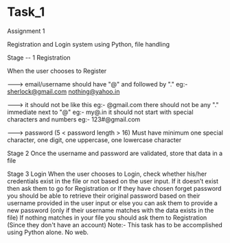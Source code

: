 # Task_1
  Assignment 1                                                       

Registration and Login system using Python, file handling

Stage -- 1 
Registration

When the user chooses to Register

---> email/username should have "@" and followed by "."
      eg:- sherlock@gmail.com
            nothing@yahoo.in

---> it should not be like this 
       eg:- @gmail.com
            there should not be any "." immediate next to "@"
            eg:- my@.in
            it should not start with special characters and numbers
eg:- 123#@gmail.com

---> password (5 < password length > 16)
              Must have minimum one special character,
              one digit,
              one uppercase, 
              one lowercase character 

Stage 2 
  Once the username and password are validated, store that data in a file


Stage 3
Login
 When the user chooses to Login, check whether his/her credentials exist in the file or not based on the user input. 
If it doesn’t exist then ask them to go for Registration or 
If they have chosen forget password you should be able to retrieve their original password based on their username provided in the user input
or else you can ask them to provide a new password
(only if their username matches with the data exists in the file)
If nothing matches in your file you should ask them to Registration
(Since they don't have an account)
Note:- This task has to be accomplished using Python alone. No web.
